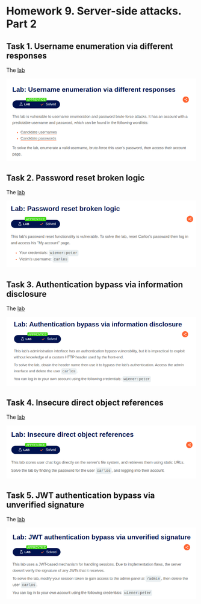 # Homework 9. Server-side attacks. Part 2

## Task 1. Username enumeration via different responses

The [lab](https://portswigger.net/web-security/authentication/password-based/lab-username-enumeration-via-different-responses)

![lab1](lab1.png)

## Task 2. Password reset broken logic

The [lab](https://portswigger.net/web-security/authentication/other-mechanisms/lab-password-reset-broken-logic)

![lab2](lab2.png)

## Task 3. Authentication bypass via information disclosure

The [lab](https://portswigger.net/web-security/information-disclosure/exploiting/lab-infoleak-authentication-bypass)

![lab3](lab3.png)

## Task 4. Insecure direct object references

The [lab](https://portswigger.net/web-security/access-control/lab-insecure-direct-object-references)

![lab](lab4.png)

## Task 5. JWT authentication bypass via unverified signature

The [lab](https://portswigger.net/web-security/jwt/lab-jwt-authentication-bypass-via-unverified-signature)

![lab5](lab5.png)
